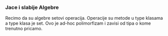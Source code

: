 ### Jace i slabije Algebre
 Recimo da su algebre setovi operacija. Operacije su metode u type klasama a type klasa je set.
 Ovo je ad-hoc polimorfizam i zavisi od tipa o kome trenutno pricamo.
